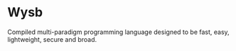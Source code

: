# Wysb
Compiled multi-paradigm programming language designed to be fast, easy, lightweight, secure and broad.
